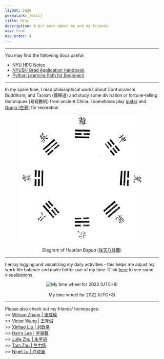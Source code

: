 ```yaml
---
layout: page
permalink: /misc/
title: Misc
description: A bit more about me and my friends.
nav: true
nav_order: 4
---
```


---

You may find the following docs useful:
- [NYU HPC Notes](https://abstracted-crime-34a.notion.site/63aae4cc39904d11a5c744f480a42017?v=261a410e1fe24d0294ed744c21a41015&pvs=4)
- [NYUSH Grad Application Handbook](https://docs.google.com/document/d/1PfYgkQvjaCNE6OyZ7GO6Y7tX89RcCvZLlvbKCxGgOL0/edit?usp=sharing)
- [Python Learning Path for Beginners](https://drive.google.com/drive/folders/1C5KHjX0k2sEwjysIdWDe_COgixL70qbe?usp=sharing)

---

In my spare time, I read philosophical works about Confucianism, Buddhism, and Taoism (儒釋道) and study some divination or fortune-telling techniques (易經數術) from ancient China. I sometimes play [guitar](https://drive.google.com/file/d/1SU3S5UhBUUoE5TJy_hmK87xawhIVPJrA/view?usp=sharing) and [Guqin (古琴)](https://drive.google.com/file/d/1lA3CFnW4XLk4gSvLlmlt_FXuuK5w3zMz/view?usp=sharing) for recreation.

<p align="center">
  <img src="../assets/img/htbg.png" alt="Diagram of Houtian Bagua" width="400"> <br> <br>
  Diagram of <i>Houtian Bagua</i> (<a href="https://zh.wikisource.org/zh-hant/File:Imperial_Encyclopaedia_-_Education_and_Conduct_-_pic138_-_%E5%BE%8C%E5%A4%A9%E5%85%AB%E5%8D%A6%E5%9C%96.svg" target="_blank">後天八卦圖</a>)
</p>

---

I enjoy logging and visualizing my daily activities - this helps me adjust my work-life balance and make better use of my time. Click [here](https://drive.google.com/drive/folders/1HwU6hjsAsYE5VIdbLdq3Xe1YJMJyeYqR?usp=sharing) to see some visualizations.

<p align="center">
  <img src="../assets/img/wheel_2022.png" alt="My time wheel for 2022 (UTC+8)" width="400"> <br> <br>
  My time wheel for 2022 (UTC+8)
</p>

---

Please also check out my friends' homepages: \
\>\> [William Zhang | 张成瑜](https://mstxy.github.io/) \
\>\> [Victor Wang | 王泽诚](https://victor-wang-902.github.io/) \
\>\> [Xinhao Liu | 刘歆昊](https://gaaaavin.github.io/) \
\>\> [Harry Lee | 李昊蕤](https://haorui.li/) \
\>\> [Julie Zhu | 朱芊语](https://qianyu-zhu.github.io/) \
\>\> [Tom Zhu | 竺力扬](https://tomzhu.site/) \
\>\> [Nigel Lu | 卢晓晨](https://nigellu.github.io/)
